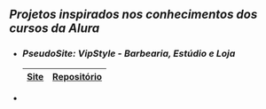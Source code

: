 ## ***Projetos inspirados nos conhecimentos dos cursos da Alura***

 - ### ***PseudoSite: VipStyle - Barbearia, Estúdio e Loja***
   | <a href="https://loukasloukanos.github.io/VipStyle/index.html">Site</a> | <a href="https://github.com/LoukasLoukanos/VipStyle">Repositório</a> |
   | :-: | :-: |
 - 